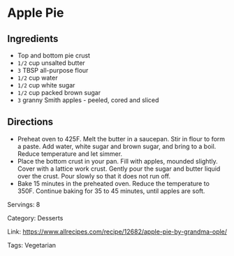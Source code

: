# Apple Pie

## Ingredients

- Top and bottom pie crust
- `1/2` cup unsalted butter
- `3` TBSP all-purpose flour
- `1/2` cup water
- `1/2` cup white sugar
- `1/2` cup packed brown sugar
- `3` granny Smith apples - peeled, cored and sliced

## Directions

- Preheat oven to 425F. Melt the butter in a saucepan. Stir in flour to form a paste. Add water, white sugar and brown sugar, and bring to a boil. Reduce temperature and let simmer.
- Place the bottom crust in your pan. Fill with apples, mounded slightly. Cover with a lattice work crust. Gently pour the sugar and butter liquid over the crust. Pour slowly so that it does not run off.
- Bake 15 minutes in the preheated oven. Reduce the temperature to 350F. Continue baking for 35 to 45 minutes, until apples are soft.

Servings: 8

Category: Desserts

Link: https://www.allrecipes.com/recipe/12682/apple-pie-by-grandma-ople/

Tags: Vegetarian

